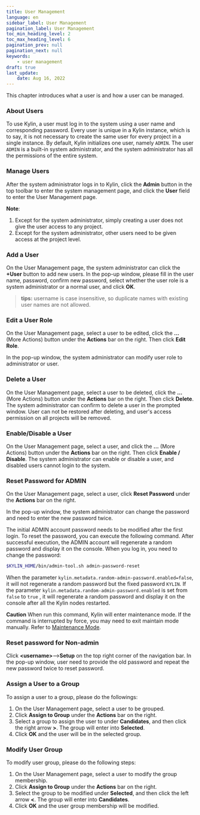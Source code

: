 ```yaml
---
title: User Management
language: en
sidebar_label: User Management
pagination_label: User Management
toc_min_heading_level: 2
toc_max_heading_level: 6
pagination_prev: null
pagination_next: null
keywords:
    - user management
draft: true
last_update:
    date: Aug 16, 2022
---
```



This chapter introduces what a user is and how a user can be managed.

### <span id="user">About Users</span>

To use Kylin, a user must log in to the system using a user name and corresponding password. Every user is unique in a Kylin instance, which is to say, it is not necessary to create the same user for every project in a single instance. 
By default, Kylin initializes one user, namely `ADMIN`. The user `ADMIN` is a built-in system administrator, and the system administrator has all the permissions of the entire system.


### <span id="management">Manage Users</span>

After the system administrator logs in to Kylin, click the **Admin** button in the top toolbar to enter the system management page, and click the **User** field to enter the User Management page.

**Note**:

1. Except for the system administrator, simply creating a user does not give the user access to any project.
2. Except for the system administrator, other users need to be given access at the project level.


### <span id="add">Add a User</span>

On the User Management page, the system administrator can click the **+User** button to add new users. In the pop-up window, please fill in the user name, password,  confirm new password, select whether the user role is a system administrator or a normal user, and click **OK**.

> **tips:** username is case insensitive, so duplicate names with existing user names are not allowed.

### <span id="edit">Edit a User Role</span>

On the User Management page, select a user to be edited, click the **...** (More Actions) button under the **Actions** bar on the right. Then click **Edit Role**. 

In the pop-up window,  the system administrator can modify user role to administrator or user. 

### <span id="drop">Delete a User</span>

On the User Management page, select a user to be deleted, click the **...** (More Actions) button under the **Actions** bar on the right. Then click **Delete**. The system administrator can confirm to delete a user in the prompted window. User can not be restored after deleting, and user's access permission on all projects will be removed.

### <span id="disable">Enable/Disable a User</span>

On the User Management page, select a user, and click the **...** (More Actions) button under the **Actions** bar on the right. Then click **Enable / Disable**. The system administrator can enable or disable a user, and disabled users cannot login to the system. 

### <span id="adminpwd">Reset Password for ADMIN</span>

On the User Management page,  select a user, click **Reset Password** under the **Actions** bar on the right. 

In the pop-up window, the system administrator can change the password and need to enter the new password twice.

The initial ADMIN account password needs to be modified after the first login. To reset the password, you can execute the following command. After successful execution, the ADMIN account will regenerate a random password and display it on the console. When you log in, you need to change the password:

```sh
$KYLIN_HOME/bin/admin-tool.sh admin-password-reset
```

When the parameter `kylin.metadata.random-admin-password.enabled=false`, it will not regenerate a random password but the fixed password `KYLIN`. If the parameter `kylin.metadata.random-admin-password.enabled` is set from `false` to `true` , it will regenerate a random password and display it on the console after all the Kylin nodes restarted.

**Caution** When run this command, Kylin will enter maintenance mode. If the command is interrupted by force, you may need to exit maintain mode manually. Refer to [Maintenance Mode](../system-operation/maintenance_mode.md).


### <span id="pwd">Reset password for Non-admin</span>

Click  **<username\>**-->**Setup** on the top right corner of the navigation bar. In the pop-up window, user need to provide the old password and repeat the new password twice to reset password.


### <span id="group">Assign a User to a Group</span>

To assign a user to a group, please do the followings:
1. On the User Management page,  select a user to be grouped.
2. Click **Assign to Group** under the **Actions** bar on the right.
3. Select a group to assign the user to under **Candidates**, and then click the right arrow **>**. The group will enter into **Selected**.
4. Click **OK** and the user will be in the selected group.


### <span id="update_group">Modify User Group</span>

To modify user group, please do the following steps:
1. On the User Management page,  select a user to modify the group membership.
2.  Click **Assign to Group** under the **Actions** bar on the right.
3. Select the group to be modified under **Selected**, and then click the left arrow **<**. The group will enter into **Candidates**.
4. Click **OK** and the user group membership will be modified.
